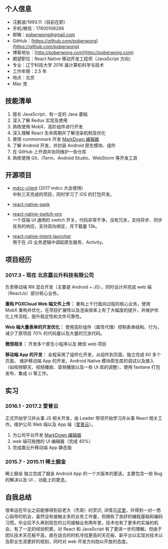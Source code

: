 ## 个人信息
* 汪鹏波/1993.11（目前在职）
* 手机/微信：17600108288
* 邮箱：poberwong@gmail.com
* GitHub：[https://github.com/poberwong](https://github.com/poberwong)
* 博客地址：[http://poberwong.com](http://poberwong.com)
* 期望职位：React Native 移动开发工程师（JavaScript 方向）
* 专业：辽宁科技大学 2016 届计算机科学与技术  
* 工作年限：2.5 年  
* 地点：北京
* Mac 党

## 技能清单
1. 擅长 JavaScript、有一定的 Java 基础  
1. 深入了解 Redux 实现及使用  
1. 熟练使用 MobX、高阶组件进行开发  
1. 深入理解 React 生命周期并了解渲染机制及优化  
1. 使用 commonmark 开发 [MarkDown 编辑器](https://applean.cn/gist)  
1. 了解 Android 开发，并封装 Android 原生模块、组件  
1. 在 GitHub 上开源并协同维护一些仓库  
1. 熟练使用 Git、iTerm、Android Studio、WebStorm 等开发工具  


## 开源项目
* [mdcc-client](https://github.com/poberwong/mdcc-client) (2017 mdcc 大会使用)  
中秋三天完成的项目，同时学习了 iOS 的打包开发。
* [react-native-gank](https://github.com/poberwong/react-native-gank)

* [react-native-switch-pro](https://github.com/poberwong/react-native-switch-pro)   
一个双端 UI 通用的 switch 开关，代码非常干净，没有冗余，支持异步、同步任务的响应，支持双向绑定，月下载量 13k。

* [react-native-intent-launcher](https://github.com/poberwong/react-native-intent-launcher)  
用于在 JS 业务逻辑中调起原生服务、Activity。


## 项目经历

### 2017.3 - 现在 北京嘉云升科技有限公司
负责移动端 RN 混合开发（主要是 Android + JS），同时设计并完成 web 端（ReactJs）部分核心业务。

**重构 PGXCloud Web 端文件上传：**
重构上千行面向过程的核心业务，使用 MobX 重构并优化，在项目扩展性以及渲染效率上有了大幅度的提升，并维护优化上传流程，提升稳定性和文件可靠性。

**Web 端大量表单的开发优化：**
使用高阶组件（属性代理）控制表单结构、行为，减少了原项目 70% 的代码量以及大量的冗余代码。

**微信相关：** 开发多个原生小程序以及 微信 web 项目

**移动端 App 的开发：**
全程采用了组件化开发，从组件到页面，独立完成 60 多个页面，
维护移动端 App 的开发，Android Native 模块原生库的调试以及接入（如视频聊天、视频播放、音频播放以及一些 UI 库的调整）、使用 fastlane 打包发布、集成 ci 等工作。


## 实习
### 2016.1 - 2017.2 爱普云
正式开始学习并从事 JS 相关开发，由 Leader 带领开始学习并从事 React 相关工作。维护公司 Web 端以及 App 端（[爱普云](https://applean.cn)）。   
1. 为公司平台开发 [MarkDown 编辑器](https://applean.cn/gist)  
2. web 端可拖拽的 UI 编辑器（完成 40%）  
2. 完成嘉云升移动端 App 静态版  
### 2015.7 - 2015.11 稀土掘金
稀土掘金 独立完成了掘金 Android App 的一个大版本的更迭，主要包含一些 Bug 的解决以及 UI 、功能上的更迭。

## 自我总结
很幸运在毕业之前能够得到前老大（杰哥）的赏识, 详情见[这里](http://poberwong.com/2016/02/10/%E6%88%91%E7%9A%842016%E6%96%B0%E7%BA%AA%E4%BA%8B/)，并得到一对一悉心指导的机会，虽然没有接触太多的业务工作量，但拥有了良好的编程基础和编码习惯。毕业后不久再到现在的公司接触业务两年里，技术也有了更多的实操的机会，有了一定的经验积累，对 React 和 JavaScript 有了更进一步的理解。但由于团队技术天花板不高，故在适合的时机寻找更高的天花板、新平台以实现对技术以及职业生涯更好的规划，同时对 web 开发方向抱以开放的态度。



